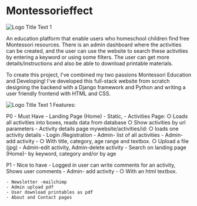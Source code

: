 # Montessorieffect

![]( media/montessorieffect_titel.png "Logo Title Text 1")
 
An education platform that enable users who homeschool children find free Montessori resources. There is an admin dashboard where the activities can be created, and the user can use the website to search these activities by entering a keyword or using some filters. The user can get more details/instructions and also be able to download printable materials.

To create this project, I've combined my two passions Montessori Education and Developing! I've developed this full-stack website from scratch designing the backend with a Django framework and Python and writing a user friendly frontend with HTML and CSS.

![]( media/Montessorieffect.gif "Logo Title Text 1")
Features: 

P0 - Must Have
	- Landing Page (Home) - Static, 
	- Activities Page: 
		○ Loads all activities into boxes, reads data from database 
		○ Show activities by url parameters 
	- Activity details page mywebsite/activities/id: 
		○ loads one activity details 
	- Login /Registration 
	- Admin- list of all activities 
	- Admin- add activity - 
		○ With title, category, age range and textbox. 
		○ Upload a file (jpg) 
	- Admin-edit activity, Admin-delete activity 
	- Search on landing page (Home)- by keyword, category and/or by age
		
	
	
	
P1 - Nice to have
	- Logged in user can write comments for an activity, Shows user comments 
	- Admin- add activity - 
		○ With an html textbox. 

	- Newsletter -mailchimp
	- Admin upload pdf
	- User download printables as pdf
	- About and Contact pages


